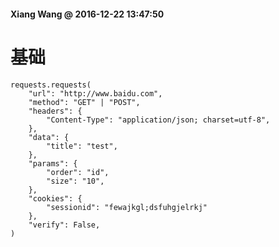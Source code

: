 #### Xiang Wang @ 2016-12-22 13:47:50


# 基础
    requests.requests(
        "url": "http://www.baidu.com",
        "method": "GET" | "POST",
        "headers": {
            "Content-Type": "application/json; charset=utf-8",
        },
        "data": {
            "title": "test",
        },
        "params": {
            "order": "id",
            "size": "10",
        },
        "cookies": {
            "sessionid": "fewajkgl;dsfuhgjelrkj"
        },
        "verify": False,
    )
